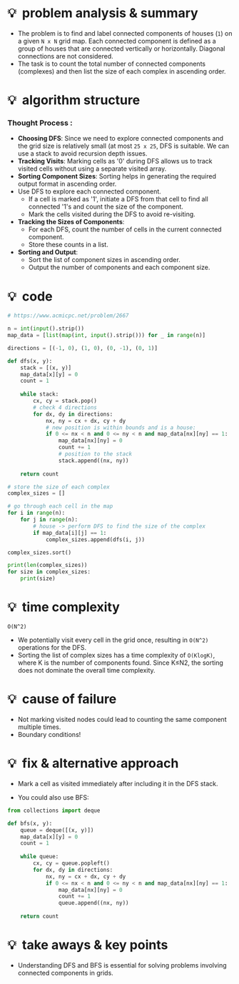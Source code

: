 # 💡  problem analysis & summary

- The problem is to find and label connected components of houses (`1`) on a given `N x N` grid map. Each connected component is defined as a group of houses that are connected vertically or horizontally. Diagonal connections are not considered.
- The task is to count the total number of connected components (complexes) and then list the size of each complex in ascending order.

# 💡  algorithm structure

### Thought Process :

- **Choosing DFS**: Since we need to explore connected components and the grid size is relatively small (at most `25 x 25`, DFS is suitable. We can use a stack to avoid recursion depth issues.
- **Tracking Visits**: Marking cells as '0' during DFS allows us to track visited cells without using a separate visited array.
- **Sorting Component Sizes**: Sorting helps in generating the required output format in ascending order.
- Use DFS to explore each connected component.
    - If a cell is marked as '1', initiate a DFS from that cell to find all connected '1's and count the size of the component.
    - Mark the cells visited during the DFS to avoid re-visiting.
- **Tracking the Sizes of Components**:
    - For each DFS, count the number of cells in the current connected component.
    - Store these counts in a list.
- **Sorting and Output**:
    - Sort the list of component sizes in ascending order.
    - Output the number of components and each component size.

# 💡  code

```python
# https://www.acmicpc.net/problem/2667

n = int(input().strip())
map_data = [list(map(int, input().strip())) for _ in range(n)]

directions = [(-1, 0), (1, 0), (0, -1), (0, 1)]

def dfs(x, y):
    stack = [(x, y)]
    map_data[x][y] = 0
    count = 1
    
    while stack:
        cx, cy = stack.pop()
        # check 4 directions
        for dx, dy in directions:
            nx, ny = cx + dx, cy + dy
            # new position is within bounds and is a house:
            if 0 <= nx < n and 0 <= ny < n and map_data[nx][ny] == 1:
                map_data[nx][ny] = 0
                count += 1
                # position to the stack
                stack.append((nx, ny))
    
    return count

# store the size of each complex
complex_sizes = []

# go through each cell in the map
for i in range(n):
    for j in range(n):
        # house -> perform DFS to find the size of the complex
        if map_data[i][j] == 1:
            complex_sizes.append(dfs(i, j))

complex_sizes.sort()

print(len(complex_sizes))
for size in complex_sizes:
    print(size)
```

# 💡  time complexity

`O(N^2)`

- We potentially visit every cell in the grid once, resulting in `O(N^2)` operations for the DFS.
- Sorting the list of complex sizes has a time complexity of `O(KlogK)`, where K is the number of components found. Since K≤N2, the sorting does not dominate the overall time complexity.

# 💡  cause of failure

- Not marking visited nodes could lead to counting the same component multiple times.
- Boundary conditions!

# 💡  fix & alternative approach

- Mark a cell as visited immediately after including it in the DFS stack.

- You could also use BFS:

```python
from collections import deque

def bfs(x, y):
    queue = deque([(x, y)])
    map_data[x][y] = 0
    count = 1
    
    while queue:
        cx, cy = queue.popleft()
        for dx, dy in directions:
            nx, ny = cx + dx, cy + dy
            if 0 <= nx < n and 0 <= ny < n and map_data[nx][ny] == 1:
                map_data[nx][ny] = 0
                count += 1
                queue.append((nx, ny))
                
    return count
```

# 💡  take aways & key points

- Understanding DFS and BFS is essential for solving problems involving connected components in grids.